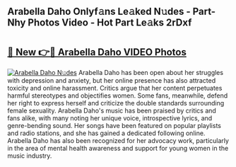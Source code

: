 ## Arabella Daho Onlyf𝚊ns Le𝚊ked N𝚞des - Part-Nhy Photos Video - Hot Part Le𝚊ks 2rDxf

# <h2><a href="http://ab529.deff.icu/?id=Arabella+Daho">🔗 New 👉🔴 Arabella Daho VIDEO Photos</a></h2>

[![Arabella Daho N𝚞des](https://i.imgur.com/rIISA9y.gif)](http://ab529.deff.icu/?id=Arabella+Daho)
Arabella Daho has been open about her struggles with depression and anxiety, but her online presence has also attracted toxicity and online harassment. Critics argue that her content perpetuates harmful stereotypes and objectifies women. Some fans, meanwhile, defend her right to express herself and criticize the double standards surrounding female sexuality. Arabella Daho's music has been praised by critics and fans alike, with many noting her unique voice, introspective lyrics, and genre-bending sound. Her songs have been featured on popular playlists and radio stations, and she has gained a dedicated following online. Arabella Daho has also been recognized for her advocacy work, particularly in the area of mental health awareness and support for young women in the music industry.
